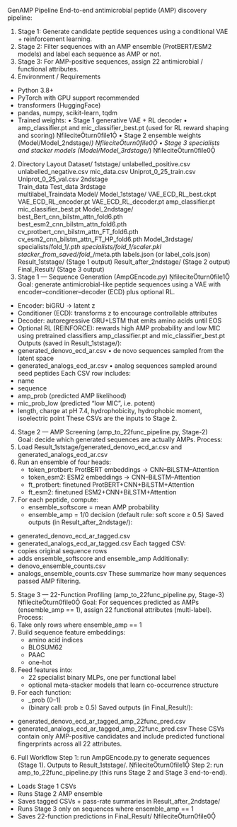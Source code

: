 GenAMP Pipeline
End-to-end antimicrobial peptide (AMP) discovery pipeline:
1. Stage 1: Generate candidate peptide sequences using a conditional VAE + reinforcement learning.
2. Stage 2: Filter sequences with an AMP ensemble (ProtBERT/ESM2 models) and label each sequence as AMP or not. 
3. Stage 3: For AMP-positive sequences, assign 22 antimicrobial / functional attributes.
4.  Environment / Requirements
- Python 3.8+
- PyTorch with GPU support recommended
- transformers (HuggingFace)
- pandas, numpy, scikit-learn, tqdm
- Trained weights:
  • Stage 1 generative VAE + RL decoder
  • amp_classifier.pt and mic_classifier_best.pt (used for RL reward shaping and scoring)  fileciteturn0file1
  • Stage 2 ensemble weights (Model/Model_2ndstage/*)  fileciteturn0file0
  • Stage 3 specialists and stacker models (Model/Model_3rdstage/*)  fileciteturn0file0
2. Directory Layout
Dataset/
  1ststage/
    unlabelled_positive.csv
    unlabelled_negative.csv
    mic_data.csv
    Uniprot_0_25_train.csv
    Uniprot_0_25_val.csv
  2ndstage\
  Train_data
  Test_data
  3rdstage\
  multilabel_Traindata
Model/
  Model_1ststage/
    VAE_ECD_RL_best.ckpt
    VAE_ECD_RL_encoder.pt
    VAE_ECD_RL_decoder.pt
    amp_classifier.pt
    mic_classifier_best.pt
  Model_2ndstage/
    best_Bert_cnn_bilstm_attn_fold6.pth
    best_esm2_cnn_bilstm_attn_fold6.pth
    cv_protbert_cnn_bilstm_attn_FT_fold6.pth
    cv_esm2_cnn_bilstm_attn_FT_HP_fold6.pth
  Model_3rdstage/
    specialists/fold_1/*.pth
    specialists/fold_1/scaler.pkl
    stacker_from_saved/fold_*/meta.pth
    labels.json (or label_cols.json)
Result_1ststage/           (Stage 1 output)
Result_after_2ndstage/     (Stage 2 output)
Final_Result/              (Stage 3 output)
3. Stage 1 — Sequence Generation (AmpGEncode.py)  fileciteturn0file1
Goal: generate antimicrobial-like peptide sequences using a VAE with encoder–conditioner–decoder (ECD) plus optional RL.
- Encoder: biGRU → latent z
- Conditioner (ECD): transforms z to encourage controllable attributes
- Decoder: autoregressive GRU+LSTM that emits amino acids until EOS
- Optional RL (REINFORCE): rewards high AMP probability and low MIC using pretrained classifiers amp_classifier.pt and mic_classifier_best.pt
Outputs (saved in Result_1ststage/):
- generated_denovo_ecd_ar.csv
  • de novo sequences sampled from the latent space
- generated_analogs_ecd_ar.csv
  • analog sequences sampled around seed peptides
Each CSV row includes:
- name
- sequence
- amp_prob (predicted AMP likelihood)
- mic_prob_low (predicted “low MIC”, i.e. potent)
- length, charge at pH 7.4, hydrophobicity, hydrophobic moment, isoelectric point
These CSVs are the inputs to Stage 2.
4. Stage 2 — AMP Screening (amp_to_22func_pipeline.py, Stage-2)  
Goal: decide which generated sequences are actually AMPs.
Process:
1. Load Result_1ststage/generated_denovo_ecd_ar.csv and generated_analogs_ecd_ar.csv
2. Run an ensemble of four heads:
   - token_protbert: ProtBERT embeddings → CNN–BiLSTM–Attention
   - token_esm2: ESM2 embeddings → CNN–BiLSTM–Attention
   - ft_protbert: finetuned ProtBERT+CNN+BiLSTM+Attention
   - ft_esm2: finetuned ESM2+CNN+BiLSTM+Attention
3. For each peptide, compute:
   - ensemble_softscore = mean AMP probability
   - ensemble_amp = 1/0 decision (default rule: soft score ≥ 0.5)
Saved outputs (in Result_after_2ndstage/):
- generated_denovo_ecd_ar_tagged.csv
- generated_analogs_ecd_ar_tagged.csv
Each tagged CSV:
- copies original sequence rows
- adds ensemble_softscore and ensemble_amp
Additionally:
- denovo_ensemble_counts.csv
- analogs_ensemble_counts.csv
These summarize how many sequences passed AMP filtering.
5. Stage 3 — 22-Function Profiling (amp_to_22func_pipeline.py, Stage-3)  fileciteturn0file0
Goal: For sequences predicted as AMPs (ensemble_amp == 1), assign 22 functional attributes (multi-label).
Process:
1. Take only rows where ensemble_amp == 1
2. Build sequence feature embeddings:
   - amino acid indices
   - BLOSUM62
   - PAAC
   - one-hot
3. Feed features into:
   - 22 specialist binary MLPs, one per functional label
   - optional meta-stacker models that learn co-occurrence structure
4. For each function:
   - <function>_prob (0–1)
   - <function> (binary call: prob ≥ 0.5)
Saved outputs (in Final_Result/):
- generated_denovo_ecd_ar_tagged_amp_22func_pred.csv
- generated_analogs_ecd_ar_tagged_amp_22func_pred.csv
These CSVs contain only AMP-positive candidates and include predicted functional fingerprints across all 22 attributes.
6. Full Workflow
Step 1: run AmpGEncode.py to generate sequences (Stage 1).
Outputs to Result_1ststage/.  fileciteturn0file1
Step 2: run amp_to_22func_pipeline.py (this runs Stage 2 and Stage 3 end-to-end).
- Loads Stage 1 CSVs
- Runs Stage 2 AMP ensemble
- Saves tagged CSVs + pass-rate summaries in Result_after_2ndstage/
- Runs Stage 3 only on sequences where ensemble_amp == 1
- Saves 22-function predictions in Final_Result/  fileciteturn0file0
